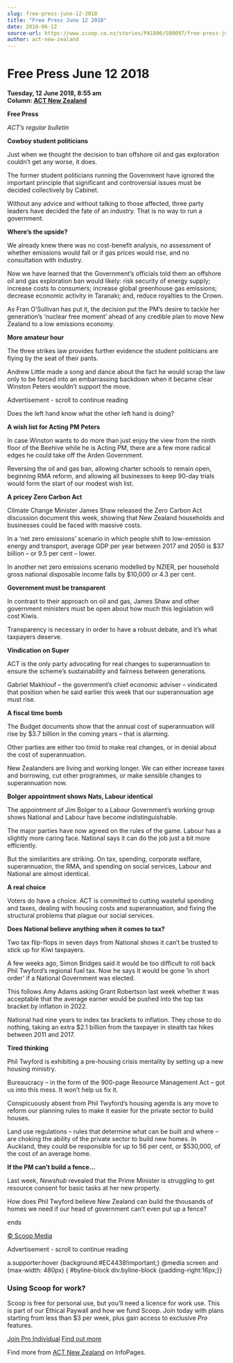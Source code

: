```yaml
---
slug: free-press-june-12-2018
title: "Free Press June 12 2018"
date: 2018-06-12
source-url: https://www.scoop.co.nz/stories/PA1806/S00097/free-press-june-12-2018.htm
author: act-new-zealand
---
```

Free Press June 12 2018
=======================

**Tuesday, 12 June 2018, 8:55 am**  
**Column: [ACT New Zealand](https://info.scoop.co.nz/ACT_New_Zealand)**

**Free Press**

_ACT’s regular bulletin_  

  
**Cowboy student politicians**

Just when we thought the decision to ban offshore oil and gas exploration couldn’t get any worse, it does.

The former student politicians running the Government have ignored the important principle that significant and controversial issues must be decided collectively by Cabinet.

Without any advice and without talking to those affected, three party leaders have decided the fate of an industry. That is no way to run a government.

**Where’s the upside?**

We already knew there was no cost-benefit analysis, no assessment of whether emissions would fall or if gas prices would rise, and no consultation with industry.

Now we have learned that the Government’s officials told them an offshore oil and gas exploration ban would likely: risk security of energy supply; increase costs to consumers; increase global greenhouse gas emissions; decrease economic activity in Taranaki; and, reduce royalties to the Crown.

As Fran O’Sullivan has put it, the decision put the PM’s desire to tackle her generation’s ‘nuclear free moment’ ahead of any credible plan to move New Zealand to a low emissions economy.

**More amateur hour**

The three strikes law provides further evidence the student politicians are flying by the seat of their pants.

Andrew Little made a song and dance about the fact he would scrap the law only to be forced into an embarrassing backdown when it became clear Winston Peters wouldn’t support the move.

Advertisement - scroll to continue reading





Does the left hand know what the other left hand is doing?

**A wish list for Acting PM Peters**

In case Winston wants to do more than just enjoy the view from the ninth floor of the Beehive while he is Acting PM, there are a few more radical edges he could take off the Arden Government.

Reversing the oil and gas ban, allowing charter schools to remain open, beginning RMA reform, and allowing all businesses to keep 90-day trials would form the start of our modest wish list.

**A pricey Zero Carbon Act**

Climate Change Minister James Shaw released the Zero Carbon Act discussion document this week, showing that New Zealand households and businesses could be faced with massive costs.

In a ‘net zero emissions’ scenario in which people shift to low-emission energy and transport, average GDP per year between 2017 and 2050 is $37 billion – or 9.5 per cent – lower.

In another net zero emissions scenario modelled by NZIER, per household gross national disposable income falls by $10,000 or 4.3 per cent.

**Government must be transparent**

In contrast to their approach on oil and gas, James Shaw and other government ministers must be open about how much this legislation will cost Kiwis.

Transparency is necessary in order to have a robust debate, and it’s what taxpayers deserve.

**Vindication on Super**

ACT is the only party advocating for real changes to superannuation to ensure the scheme’s sustainability and fairness between generations.

Gabriel Makhlouf – the government’s chief economic adviser – vindicated that position when he said earlier this week that our superannuation age must rise.

**A fiscal time bomb**

The Budget documents show that the annual cost of superannuation will rise by $3.7 billion in the coming years – that is alarming.

Other parties are either too timid to make real changes, or in denial about the cost of superannuation.

New Zealanders are living and working longer. We can either increase taxes and borrowing, cut other programmes, or make sensible changes to superannuation now.

**Bolger appointment shows Nats, Labour identical**

The appointment of Jim Bolger to a Labour Government’s working group shows National and Labour have become indistinguishable.

The major parties have now agreed on the rules of the game. Labour has a slightly more caring face. National says it can do the job just a bit more efficiently.

But the similarities are striking. On tax, spending, corporate welfare, superannuation, the RMA, and spending on social services, Labour and National are almost identical.

**A real choice**

Voters do have a choice. ACT is committed to cutting wasteful spending and taxes, dealing with housing costs and superannuation, and fixing the structural problems that plague our social services.

**Does National believe anything when it comes to tax?**

Two tax flip-flops in seven days from National shows it can’t be trusted to stick up for Kiwi taxpayers.

A few weeks ago, Simon Bridges said it would be too difficult to roll back Phil Twyford’s regional fuel tax. Now he says it would be gone ‘in short order’ if a National Government was elected.

This follows Amy Adams asking Grant Robertson last week whether it was acceptable that the average earner would be pushed into the top tax bracket by inflation in 2022.

National had nine years to index tax brackets to inflation. They chose to do nothing, taking an extra $2.1 billion from the taxpayer in stealth tax hikes between 2011 and 2017.

**Tired thinking**

Phil Twyford is exhibiting a pre-housing crisis mentality by setting up a new housing ministry.

Bureaucracy – in the form of the 900-page Resource Management Act – got us into this mess. It won’t help us fix it.

Conspicuously absent from Phil Twyford’s housing agenda is any move to reform our planning rules to make it easier for the private sector to build houses.

Land use regulations – rules that determine what can be built and where – are choking the ability of the private sector to build new homes. In Auckland, they could be responsible for up to 56 per cent, or $530,000, of the cost of an average home.

**If the PM can’t build a fence…**

Last week, _Newshub_ revealed that the Prime Minister is struggling to get resource consent for basic tasks at her new property.

How does Phil Twyford believe New Zealand can build the thousands of homes we need if our head of government can’t even put up a fence?  

ends

[© Scoop Media](http://www.scoop.co.nz/about/terms.html)  

Advertisement - scroll to continue reading



a.supporter:hover {background:#EC4438!important;} @media screen and (max-width: 480px) { #byline-block div.byline-block {padding-right:16px;}}

### Using Scoop for work?

Scoop is free for personal use, but you’ll need a licence for work use. This is part of our Ethical Paywall and how we fund Scoop. Join today with plans starting from less than $3 per week, plus gain access to exclusive _Pro_ features.  
  
[Join Pro Individual](https://pro.scoop.co.nz/Individual/?from=ProIn24) [Find out more](https://pro.scoop.co.nz/using-scoop-for-work/?from=ProIn24)

Find more from [ACT New Zealand](https://info.scoop.co.nz/ACT_New_Zealand) on InfoPages.